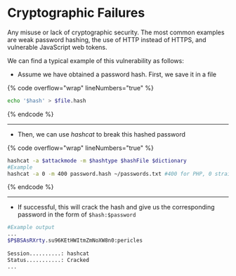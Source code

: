 # Cryptographic Failures

Any misuse or lack of cryptographic security. The most common examples are weak password hashing, the use of HTTP instead of HTTPS, and vulnerable JavaScript web tokens.

We can find a typical example of this vulnerability as follows:

* Assume we have obtained a password hash. First, we save it in a file

{% code overflow="wrap" lineNumbers="true" %}
```bash
echo '$hash' > $file.hash
```
{% endcode %}

***

* Then, we can use _hashcat_ to break this hashed password

{% code overflow="wrap" lineNumbers="true" %}
```bash
hashcat -a $attackmode -m $hashtype $hashFile $dictionary
#Example
hashcat -a 0 -m 400 password.hash ~/passwords.txt #400 for PHP, 0 straight
```
{% endcode %}

***

* If successful, this will crack the hash and give us the corresponding password in the form of `$hash:$password`

```bash
#Example output
...
$P$BSAsRXrty.su96KEtHWItmZmNoXW8n0:pericles               
                                                          
Session..........: hashcat
Status...........: Cracked
...
```
